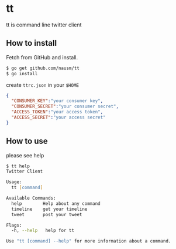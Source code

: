 # tt

tt is command line twitter client

## How to install

Fetch from GitHub and install.

```zsh
$ go get github.com/nausm/tt
$ go install
```

create `ttrc.json` in your `$HOME`

```json
{
  "CONSUMER_KEY":"your consumer key",
  "CONSUMER_SECRET":"your consumer secret",
  "ACCESS_TOKEN":"your access token",
  "ACCESS_SECRET":"your access secret"
}

```

## How to use

please see help

```zsh
$ tt help
Twitter Client

Usage:
  tt [command]

Available Commands:
  help        Help about any command
  timeline    get your timeline
  tweet       post your tweet

Flags:
  -h, --help   help for tt

Use "tt [command] --help" for more information about a command.

```
